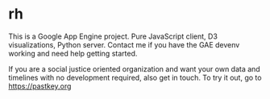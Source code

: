 # rh

This is a Google App Engine project.  Pure JavaScript client, D3
visualizations, Python server.  Contact me if you have the GAE devenv
working and need help getting started.

If you are a social justice oriented organization and want your own data and
timelines with no development required, also get in touch.  To try it out,
go to https://pastkey.org



